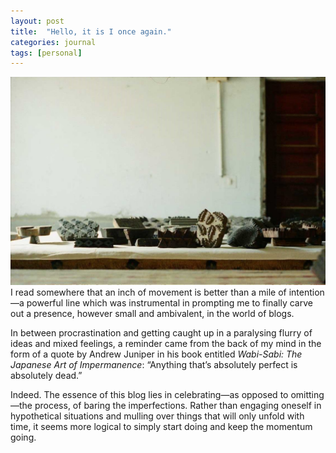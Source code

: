 ```yaml
---
layout: post
title:  "Hello, it is I once again."
categories: journal
tags: [personal]
---
```


<span class="image right"><img src="/assets/images/photo-2018-02-10-a.jpg" alt="" /></span>
I read somewhere that an inch of movement is better than a mile of intention—a powerful line which was instrumental in prompting me to finally carve out a presence, however small and ambivalent, in the world of blogs.

In between procrastination and getting caught up in a paralysing flurry of ideas and mixed feelings, a reminder came from the back of my mind in the form of a quote by Andrew Juniper in his book entitled <i>Wabi-Sabi: The Japanese Art of Impermanence</i>: “Anything that’s absolutely perfect is absolutely dead.”

Indeed. The essence of this blog lies in celebrating—as opposed to omitting—the process, of baring the imperfections. Rather than engaging oneself in hypothetical situations and mulling over things that will only unfold with time, it seems more logical to simply start doing and keep the momentum going.
